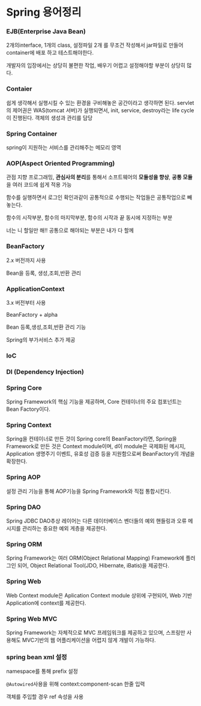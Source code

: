 # Spring 용어정리


### EJB(Enterprise Java Bean)

2개의interface, 1개의 class, 설정파일 2개 를 무조건 작성해서 jar파일로 만들어 container에 배포 하고 테스트해야한다.

개발자의 입장에서는 상당히 불편한 작업, 배우기 어렵고 설정해야할 부분이 상당히 많다.



### Contaier

쉽게 생각해서 실행시킬 수 있는 환경을 구비해놓은 공간이라고 생각하면 된다. servlet의 제어권은 WAS(tomcat 서버)가 실행되면서, init, service, destroy라는 life cycle이 진행된다. 객체의 생성과 관리를 담당



### Spring Container

spring이 지원하는 서비스를 관리해주는 메모리 영역



### AOP(Aspect Oriented Programming)

관점 지향 프로그래밍, **관심사의 분리**를 통해서 소프트웨어의 **모듈성을 향상**, **공통 모듈**을 여러 코드에 쉽게 적용 가능

함수를 실행하면서 로그인 확인과같이 공통적으로 수행되는 작업들은 공통작업으로 빼놓는다.

함수의 시작부분, 함수의 마지막부분, 함수의 시작과 끝 동시에 지정하는 부분 

너는 니 할일만 해!! 공통으로 해야되는 부분은 내가 다 할께



### BeanFactory

2.x 버전까지 사용

Bean을 등록, 생성,조회,반환 관리



### ApplicationContext

3.x 버전부터 사용

BeanFactory + alpha

Bean 등록,생성,조회,반환 관리 기능

Spring의 부가서비스 추가 제공



### IoC





### DI (Dependency Injection)



### Spring Core
Spring Framework의 핵심 기능을 제공하며, Core 컨테이너의 주요 컴포넌트는 Bean Factory이다.
### Spring Context
Spring을 컨테이너로 만든 것이 Spring core의 BeanFactory라면, Spring을 Framework로 만든 것은 Context module이며, d이 module은 국제화된 메시지, Application 생명주기 이벤트, 유효성 검증 등을 지원함으로써 BeanFactory의 개념을 확장한다.
### Spring AOP
설정 관리 기능을 통해 AOP기능을 Spring Framework와 직접 통합시킨다.
### Spring DAO
Spring JDBC DAO추상 레이어는 다른 데이터베이스 벤더들의 예외 핸들링과 오류 메시지를 관리하는 중요한 예외 게층을 제공한다.
### Spring ORM
Spring Framework는 여러 ORM(Object Relational Mapping) Framework에 플러그인 되어, Object Relational Tool(JDO, Hibernate, iBatis)을 제공한다.
### Spring Web
Web Context module은 Aplication Context module 상위에 구현되어, Web 기반 Application에 context를 제공한다.
### Spring Web MVC
Spring Framework는 자체적으로 MVC 프레임워크를 제공하고 있으며, 스프링만 사용해도 MVC기반의 웹 어플리케이션을 어렵지 않게 개발이 가능하다.









### spring bean xml 설정

namespace를 통해 prefix 설정

`@Autowired`사용을 위해 context:component-scan 한줄 입력

객체를 주입할 경우 ref 속성을 사용





